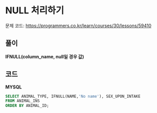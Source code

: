 # NULL 처리하기

문제 코드: https://programmers.co.kr/learn/courses/30/lessons/59410

## 풀이

**IFNULL(column_name, null일 경우 값)**


## 코드

**MYSQL**

```sql
SELECT ANIMAL_TYPE, IFNULL(NAME,'No name'), SEX_UPON_INTAKE
FROM ANIMAL_INS
ORDER BY ANIMAL_ID;
```
